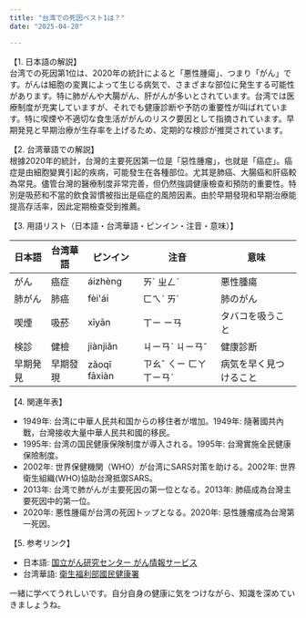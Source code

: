 ```yaml
---
title: "台湾での死因ベスト1は？"
date: "2025-04-20"

---
```


【1. 日本語の解説】  
台湾での死因第1位は、2020年の統計によると「悪性腫瘍」、つまり「がん」です。がんは細胞の変異によって生じる病気で、さまざまな部位に発生する可能性があります。特に肺がんや大腸がん、肝がんが多いとされています。台湾では医療制度が充実していますが、それでも健康診断や予防の重要性が叫ばれています。特に喫煙や不適切な食生活ががんのリスク要因として指摘されています。早期発見と早期治療が生存率を上げるため、定期的な検診が推奨されています。

【2. 台湾華語での解説】  
根據2020年的統計，台灣的主要死因第一位是「惡性腫瘤」，也就是「癌症」。癌症是由細胞變異引起的疾病，可能發生在各種部位。尤其是肺癌、大腸癌和肝癌較為常見。儘管台灣的醫療制度非常完善，但仍然強調健康檢查和預防的重要性。特別是吸菸和不當的飲食習慣被指出是癌症的風險因素。由於早期發現和早期治療能提高存活率，因此定期檢查受到推薦。

【3. 用語リスト（日本語・台湾華語・ピンイン・注音・意味）】  

| 日本語 | 台湾華語 | ピンイン | 注音 | 意味 |
|--------|----------|----------|------|------|
| がん   | 癌症     | áizhèng  | ㄞˊ ㄓㄥˋ | 悪性腫瘍 |
| 肺がん | 肺癌     | fèi'ái   | ㄈㄟˋ ㄞˊ | 肺のがん |
| 喫煙   | 吸菸     | xīyān    | ㄒㄧ ㄧㄢ | タバコを吸うこと |
| 検診   | 健檢     | jiànjiǎn | ㄐㄧㄢˋ ㄐㄧㄢˇ | 健康診断 |
| 早期発見 | 早期發現 | zǎoqī fāxiàn | ㄗㄠˇ ㄑㄧ ㄈㄚ ㄒㄧㄢˋ | 病気を早く見つけること |

【4. 関連年表】   
- 1949年: 台湾に中華人民共和国からの移住者が増加。1949年: 隨著國共內戰，台灣接收大量中華人民共和國的移民。
- 1995年: 台湾の国民健康保険制度が導入される。1995年: 台灣實施全民健康保險制度。
- 2002年: 世界保健機関（WHO）が台湾にSARS対策を助ける。2002年: 世界衛生組織(WHO)協助台灣抵禦SARS。
- 2013年: 台湾で肺がんが主要死因の第一位となる。2013年: 肺癌成為台灣主要死因中的第一位。
- 2020年: 悪性腫瘍が台湾の死因トップとなる。2020年: 惡性腫瘤成為台灣第一死因。

【5. 参考リンク】  
- 日本語: [国立がん研究センター がん情報サービス](https://ganjoho.jp/)
- 台湾華語: [衛生福利部國民健康署](https://www.hpa.gov.tw/)

一緒に学べてうれしいです。自分自身の健康に気をつけながら、知識を深めていきましょうね。
